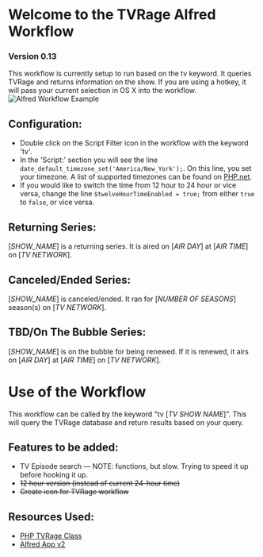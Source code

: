 Welcome to the TVRage Alfred Workflow
=====================================
### Version 0.13

This workflow is currently setup to run based on the tv keyword. It queries TVRage and returns information on the show. If you are using a hotkey, it will pass your current selection in OS X into the workflow.
![Alfred Workflow Example](http://i.imgur.com/oND1ufT.png)

Configuration:
--------------
* Double click on the Script Filter icon in the workflow with the keyword 'tv'.
* In the 'Script:' section you will see the line <code>date_default_timezone_set('America/New_York');</code>. On this line, you set your timezone. A list of supported timezones can be found on [PHP.net](http://www.php.net/manual/en/timezones.php).
* If you would like to switch the time from 12 hour to 24 hour or vice versa, change the line <code>$twelveHourTimeEnabled = true;</code> from either <code>true</code> to <code>false</code>, or vice versa.

Returning Series:
-----------------
[*SHOW_NAME*] is a returning series. It is aired on [*AIR DAY*] at [*AIR TIME*] on [*TV NETWORK*].

Canceled/Ended Series:
----------------------
[*SHOW_NAME*] is canceled/ended. It ran for [*NUMBER OF SEASONS*] season(s) on [*TV NETWORK*].

TBD/On The Bubble Series:
----------------------
[*SHOW_NAME*] is on the bubble for being renewed. If it is renewed, it airs on [*AIR DAY*] at [*AIR TIME*] on [*TV NETWORK*].

Use of the Workflow
===================
This workflow can be called by the keyword "tv [*TV SHOW NAME*]". This will query the TVRage database and return results based on your query.

Features to be added:
---------------------
* TV Episode search — NOTE: functions, but slow. Trying to speed it up before hooking it up.
* ~~12 hour version (instead of current 24-hour time)~~
* ~~Create icon for TVRage workflow~~

Resources Used:
---------------
* [PHP TVRage Class](https://github.com/ryandoherty/PHP--TVRage)
* [Alfred App v2](http://www.alfredapp.com/)